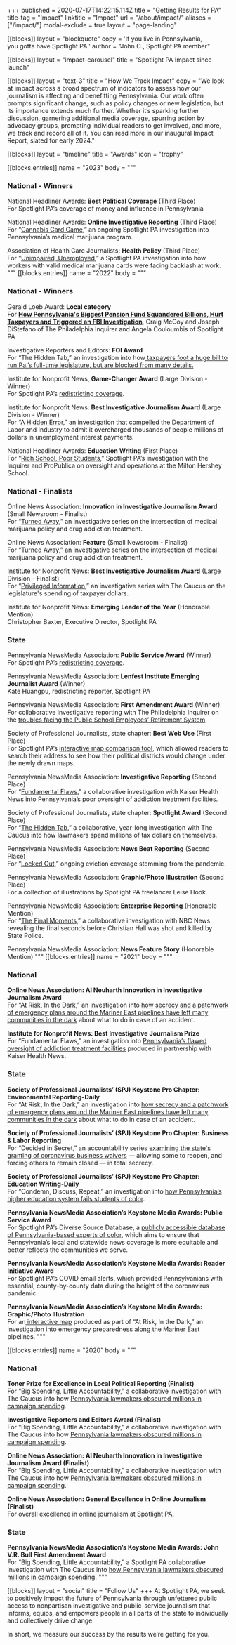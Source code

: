 +++
published = 2020-07-17T14:22:15.114Z
title = "Getting Results for PA"
title-tag = "Impact"
linktitle = "Impact"
url = "/about/impact/"
aliases = ["/impact/"]
modal-exclude = true
layout = "page-landing"

[[blocks]]
layout = "blockquote"
copy = 'If you live in Pennsylvania, <br>you gotta have Spotlight PA.'
author = "John C., Spotlight PA member"

[[blocks]]
layout = "impact-carousel"
title = "Spotlight PA Impact since launch"

[[blocks]]
layout = "text-3"
title = "How We Track Impact"
copy = "We look at impact across a broad spectrum of indicators to assess how our journalism is affecting and benefitting Pennsylvania. Our work often prompts significant change, such as policy changes or new legislation, but its importance extends much further. Whether it’s sparking further discussion, garnering additional media coverage, spurring action by advocacy groups, prompting individual readers to get involved, and more, we track and record all of it. You can read more in our inaugural Impact Report, slated for early 2024."

[[blocks]]
layout = "timeline"
title = "Awards"
icon = "trophy"

[[blocks.entries]]
name = "2023"
body = """
### National - Winners 

National Headliner Awards: **Best Political Coverage** (Third Place) <br>
For Spotlight PA’s coverage of money and influence in Pennsylvania

National Headliner Awards: **Online Investigative Reporting** (Third Place)  <br>
For “[Cannabis Card Game](https://www.spotlightpa.org/series/unproven-unsafe/),” an ongoing Spotlight PA investigation into Pennsylvania’s medical marijuana program.

Association of Health Care Journalists: **Health Policy** (Third Place)  <br>
For “[Unimpaired, Unemployed](https://www.spotlightpa.org/news/2022/09/pennsylvania-medical-marijuana-job-fired/),” a Spotlight PA investigation into how workers with valid medical marijuana cards were facing backlash at work.
"""
[[blocks.entries]]
name = "2022"
body = """
###  National - Winners 

Gerald Loeb Award: **Local category** <br>
For **[How Pennsylvania's Biggest Pension Fund Squandered Billions, Hurt Taxpayers and Triggered an FBI Investigation](https://www.spotlightpa.org/series/the-psers-scandal/)**, Craig McCoy and Joseph DiStefano of The Philadelphia Inquirer and Angela Couloumbis of Spotlight PA 

Investigative Reporters and Editors: **FOI Award** <br>
For “The Hidden Tab,” an investigation into how[ taxpayers foot a huge bill to run Pa.’s full-time legislature, but are blocked from many details.](https://www.spotlightpa.org/series/the-hidden-tab/)

Institute for Nonprofit News, **Game-Changer Award** (Large Division - Winner)  <br>
For Spotlight PA’s [redistricting coverage](https://www.spotlightpa.org/topics/redistricting/).

Institute for Nonprofit News: **Best Investigative Journalism Award** (Large Division - Winner) <br>
For “[A Hidden Error](https://www.spotlightpa.org/series/unemployment-error/),” an investigation that compelled the Department of Labor and Industry to admit it overcharged thousands of people millions of dollars in unemployment interest payments.

National Headliner Awards: **Education Writing** (First Place)  <br>
For “[Rich School, Poor Students,](https://www.spotlightpa.org/series/the-milton-hershey-school/)” Spotlight PA’s investigation with the Inquirer and ProPublica on oversight and operations at the Milton Hershey School.

### National - Finalists 

Online News Association: **Innovation in Investigative Journalism Award** (Small Newsroom - Finalist) <br>
For “[Turned Away](https://www.spotlightpa.org/series/turned-away/),” an investigative series on the intersection of medical marijuana policy and drug addiction treatment.

Online News Association: **Feature** (Small Newsroom - Finalist) <br>
For “[Turned Away](https://www.spotlightpa.org/series/turned-away/),” an investigative series on the intersection of medical marijuana policy and drug addiction treatment. 

Institute for Nonprofit News: **Best Investigative Journalism Award** (Large Division - Finalist) <br>
For “[Privileged Information](https://www.spotlightpa.org/series/the-hidden-tab/),” an investigative series with The Caucus on the legislature's spending of taxpayer dollars.

Institute for Nonprofit News: **Emerging Leader of the Year** (Honorable Mention)  <br>
Christopher Baxter, Executive Director, Spotlight PA 


### State 

Pennsylvania NewsMedia Association: **Public Service Award** (Winner)  <br>
For Spotlight PA’s [redistricting coverage](https://www.spotlightpa.org/topics/redistricting/).

Pennsylvania NewsMedia Association: **Lenfest Institute Emerging Journalist Award** (Winner)  <br>
Kate Huangpu, redistricting reporter, Spotlight PA 

Pennsylvania NewsMedia Association: **First Amendment Award** (Winner)  <br>
For collaborative investigative reporting with The Philadelphia Inquirer on the [troubles facing the Public School Employees’ Retirement System](https://www.spotlightpa.org/series/the-psers-scandal/).

Society of Professional Journalists, state chapter: **Best Web Use** (First Place)  <br>
For Spotlight PA’s [interactive map comparison tool](https://www.spotlightpa.org/news/2021/12/pennsylvania-redistricting-house-senate-districts-lookup-tool/), which allowed readers to search their address to see how their political districts would change under the newly drawn maps.

Pennsylvania NewsMedia Association: **Investigative Reporting** (Second Place)  <br>
For “[Fundamental Flaws,](https://www.spotlightpa.org/series/fundamental-flaws/)” a collaborative investigation with Kaiser Health News into Pennsylvania’s poor oversight of addiction treatment facilities.

Society of Professional Journalists, state chapter: **Spotlight Award** (Second Place)  <br>
For “[The Hidden Tab,](https://www.spotlightpa.org/series/the-hidden-tab/)” a collaborative, year-long investigation with The Caucus into how lawmakers spend millions of tax dollars on themselves.

Pennsylvania NewsMedia Association: **News Beat Reporting** (Second Place)  <br>
For “[Locked Out](https://www.spotlightpa.org/series/locked-out/),” ongoing eviction coverage stemming from the pandemic.

Pennsylvania NewsMedia Association: **Graphic/Photo Illustration** (Second Place)  <br>
For a collection of illustrations by Spotlight PA freelancer Leise Hook.

Pennsylvania NewsMedia Association: **Enterprise Reporting** (Honorable Mention)  <br>
For “[The Final Moments,](https://www.spotlightpa.org/series/the-final-moments/)” a collaborative investigation with NBC News revealing the final seconds before Christian Hall was shot and killed by State Police.

Pennsylvania NewsMedia Association: **News Feature Story** (Honorable Mention) 
"""
[[blocks.entries]]
name = "2021"
body = """
###  National 

**Online News Association: Al Neuharth Innovation in Investigative Journalism Award** <br>
For “At Risk, In the Dark,” an investigation into [how secrecy and a patchwork of emergency plans around the Mariner East pipelines have left many communities in the dark](https://www.spotlightpa.org/series/mariner-east-pipeline/) about what to do in case of an accident.

**Institute for Nonprofit News: Best Investigative Journalism Prize** <br>
For “Fundamental Flaws,” an investigation into [Pennsylvania’s flawed oversight of addiction treatment facilities](https://www.spotlightpa.org/series/fundamental-flaws/) produced in partnership with Kaiser Health News.


### State

**Society of Professional Journalists’ (SPJ) Keystone Pro Chapter: Environmental Reporting-Daily** <br>
For “At Risk, In the Dark,” an investigation into [how secrecy and a patchwork of emergency plans around the Mariner East pipelines have left many communities in the dark](https://www.spotlightpa.org/series/mariner-east-pipeline/) about what to do in case of an accident.

**Society of Professional Journalists’ (SPJ) Keystone Pro Chapter: Business & Labor Reporting** <br>
For “Decided in Secret,” an accountability series [examining the state's granting of coronavirus business waivers](https://www.spotlightpa.org/news/2021/05/spotlight-pa-journalism-awards-mariner-east-coronavirus-business-waivers-diverse-source-database/) — allowing some to reopen, and forcing others to remain closed — in total secrecy. 


**Society of Professional Journalists’ (SPJ) Keystone Pro Chapter: Education Writing-Daily** <br>
For “Condemn, Discuss, Repeat,” an investigation into [how Pennsylvania’s higher education system fails students of color](https://www.spotlightpa.org/news/2020/08/pennsylvania-public-universities-colleges-campus-racism/). 


**Pennsylvania NewsMedia Association’s Keystone Media Awards: Public Service Award** <br>
For Spotlight PA’s Diverse Source Database, a [publicly accessible database of Pennsylvania-based experts of color](https://sources.spotlightpa.org/), which aims to ensure that Pennsylvania’s local and statewide news coverage is more equitable and better reflects the communities we serve. 


**Pennsylvania NewsMedia Association’s Keystone Media Awards: Reader Initiative Award** <br>
For Spotlight PA’s COVID email alerts, which provided Pennsylvanians with essential, county-by-county data during the height of the coronavirus pandemic. 

**Pennsylvania NewsMedia Association’s Keystone Media Awards: Graphic/Photo Illustration** <br>
For an[ interactive map](https://www.spotlightpa.org/news/2020/10/mariner-east-pipeline-interactive-map-explore/) produced as part of “At Risk, In the Dark,” an investigation into emergency preparedness along the Mariner East pipelines.
"""

[[blocks.entries]]
name = "2020"
body = """
### National 

**Toner Prize for Excellence in Local Political Reporting (Finalist)** <br>
For “Big Spending, Little Accountability,” a collaborative investigation with The Caucus into how [Pennsylvania lawmakers obscured millions in campaign spending](https://www.spotlightpa.org/series/campaign-finance-2019/).

**Investigative Reporters and Editors Award (Finalist)** <br>
For “Big Spending, Little Accountability,” a collaborative investigation with The Caucus into how [Pennsylvania lawmakers obscured millions in campaign spending](https://www.spotlightpa.org/series/campaign-finance-2019/).

**Online News Association: Al Neuharth Innovation in Investigative Journalism Award (Finalist)** <br>
For “Big Spending, Little Accountability,” a collaborative investigation with The Caucus into how [Pennsylvania lawmakers obscured millions in campaign spending](https://www.spotlightpa.org/series/campaign-finance-2019/).

**Online News Association: General Excellence in Online Journalism (Finalist)** <br>
For overall excellence in online journalism at Spotlight PA. 


### State

**Pennsylvania NewsMedia Association’s Keystone Media Awards: John V.R. Bull First Amendment Award** <br>
For “Big Spending, Little Accountability,” a Spotlight PA collaborative investigation with The Caucus into [how Pennsylvania lawmakers obscured millions in campaign spending.](https://www.spotlightpa.org/series/campaign-finance-2019/)
"""

[[blocks]]
layout = "social"
title  = "Follow Us" 
+++
At Spotlight PA, we seek to positively impact the future of Pennsylvania through unfettered public access to nonpartisan investigative and public-service journalism that informs, equips, and empowers people in all parts of the state to individually and collectively drive change. 

In short, we measure our success by the results we’re getting for you.
